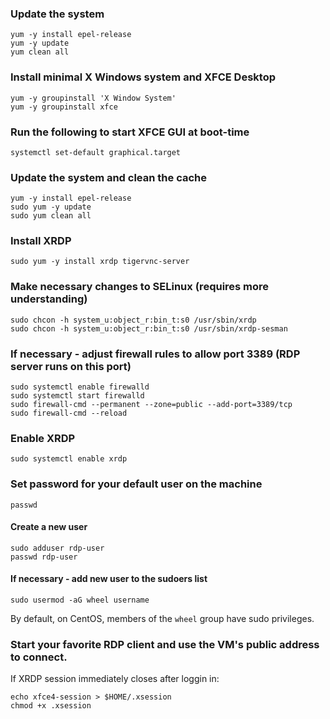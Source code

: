 ### Update the system
```
yum -y install epel-release
yum -y update
yum clean all
```

### Install minimal X Windows system and XFCE Desktop
```
yum -y groupinstall 'X Window System'
yum -y groupinstall xfce
```

### Run the following to start XFCE GUI at boot-time
```
systemctl set-default graphical.target
```

### Update the system and clean the cache
```
yum -y install epel-release
sudo yum -y update
sudo yum clean all
```

### Install XRDP
```
sudo yum -y install xrdp tigervnc-server
```

### Make necessary changes to SELinux (requires more understanding)
```
sudo chcon -h system_u:object_r:bin_t:s0 /usr/sbin/xrdp
sudo chcon -h system_u:object_r:bin_t:s0 /usr/sbin/xrdp-sesman
```

### If necessary - adjust firewall rules to allow port 3389 (RDP server runs on this port)
```
sudo systemctl enable firewalld
sudo systemctl start firewalld
sudo firewall-cmd --permanent --zone=public --add-port=3389/tcp
sudo firewall-cmd --reload
```

### Enable XRDP
`sudo systemctl enable xrdp`

### Set password for your default user on the machine
`passwd`

#### Create a new user
```
sudo adduser rdp-user
passwd rdp-user
```
#### If necessary - add new user to the sudoers list 
```
sudo usermod -aG wheel username
```
By default, on CentOS, members of the `wheel` group have sudo privileges.

### Start your favorite RDP client and use the VM's public address to connect.

If XRDP session immediately closes after loggin in:
```
echo xfce4-session > $HOME/.xsession
chmod +x .xsession
```


